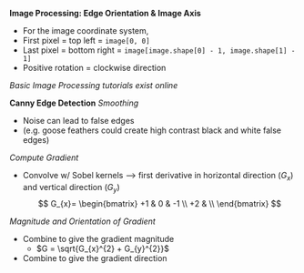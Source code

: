 **Image Processing: Edge Orientation & Image Axis**
- For the image coordinate system,
- First pixel = top left = `image[0, 0]`
- Last pixel = bottom right = `image[image.shape[0] - 1, image.shape[1] - 1]`
- Positive rotation = clockwise direction

*Basic Image Processing tutorials exist online*

**Canny Edge Detection**
*Smoothing*
- Noise can lead to false edges
- (e.g. goose feathers could create high contrast black and white false edges)

*Compute Gradient*
- Convolve w/ Sobel kernels --> first derivative in horizontal direction ($G_{x}$) and vertical direction ($G_{y}$)
$$
G_{x}=
\begin{bmatrix}
+1 & 0 & -1 \\
+2 &  \\ \end{bmatrix}
$$

*Magnitude and Orientation of Gradient*
- Combine to give the gradient magnitude
	- $G = \sqrt{G_{x}^{2} + G_{y}^{2}}$
- Combine to give the gradient direction

